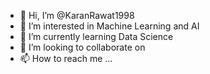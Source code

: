 - 👋 Hi, I’m @KaranRawat1998
- 👀 I’m interested in Machine Learning and AI
- 🌱 I’m currently learning Data Science
- 💞️ I’m looking to collaborate on 
- 📫 How to reach me ...

<!---
KaranRawat1998/KaranRawat1998 is a ✨ special ✨ repository because its `README.md` (this file) appears on your GitHub profile.
You can click the Preview link to take a look at your changes.
--->
